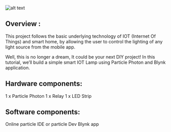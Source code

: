 
![alt text][logo]


[logo]: https://www.dropbox.com/s/5aec2ly6wdksyue/CoverPhoto.jpg?dl=0 "Logo Title Text 1"


## Overview :

This project follows the basic underlying technology of IOT (Internet Of Things) and smart home, by allowing the user to control the lighting of any light source from the mobile app.

Well, this is no longer a dream, It could be your next DIY project! In this tutorial, we’ll build a simple smart IOT Lamp using Particle Photon and Blynk application. 


## Hardware components:
1 x Particle Photon
1 x Relay
1 x LED Strip

## Software components:
Online particle IDE or particle Dev
Blynk app



##
